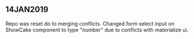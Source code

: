 14JAN2019
----------
Repo was reset do to merging conflicts. 
Changed form select input on ShowCake component to type "number" due to conflicts with materialize ui.
